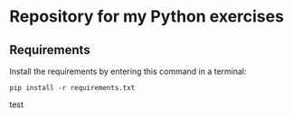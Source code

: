 Repository for my Python exercises
===

Requirements
---
Install the requirements by entering this command in a terminal:

```
pip install -r requirements.txt
```

test
